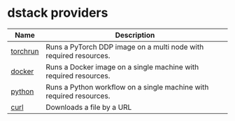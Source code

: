 # dstack providers

| Name                 | Description                                                          |
|----------------------|----------------------------------------------------------------------|
| [torchrun](torchrun) | Runs a PyTorch DDP image on a multi node with required resources.    |
| [docker](docker)     | Runs a Docker image on a single machine with required resources.     |
| [python](python)     | Runs a Python workflow on a single machine with required resources.  |
| [curl](curl)         | Downloads a file by a URL                                            |
